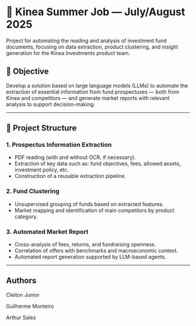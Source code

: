 # 🧠 Kinea Summer Job — July/August 2025

Project for automating the reading and analysis of investment fund documents, focusing on data extraction, product clustering, and insight generation for the Kinea Investments product team.

## 📌 Objective 

Develop a solution based on large language models (LLMs) to automate the extraction of essential information from fund prospectuses — both from Kinea and competitors — and generate market reports with relevant analysis to support decision-making.

---

## 🧱 Project Structure

### 1. **Prospectus Information Extraction**
- PDF reading (with and without OCR, if necessary).
- Extraction of key data such as: fund objectives, fees, allowed assets, investment policy, etc.
- Construction of a reusable extraction pipeline.

### 2. **Fund Clustering**
- Unsupervised grouping of funds based on extracted features.
- Market mapping and identification of main competitors by product category.

### 3. **Automated Market Report**
- Cross-analysis of fees, returns, and fundraising openness.
- Correlation of offers with benchmarks and macroeconomic context.
- Automated report generation supported by LLM-based agents.

---

## Authors
Cleiton Junior

Guilherme Monteiro

Arthur Sales


